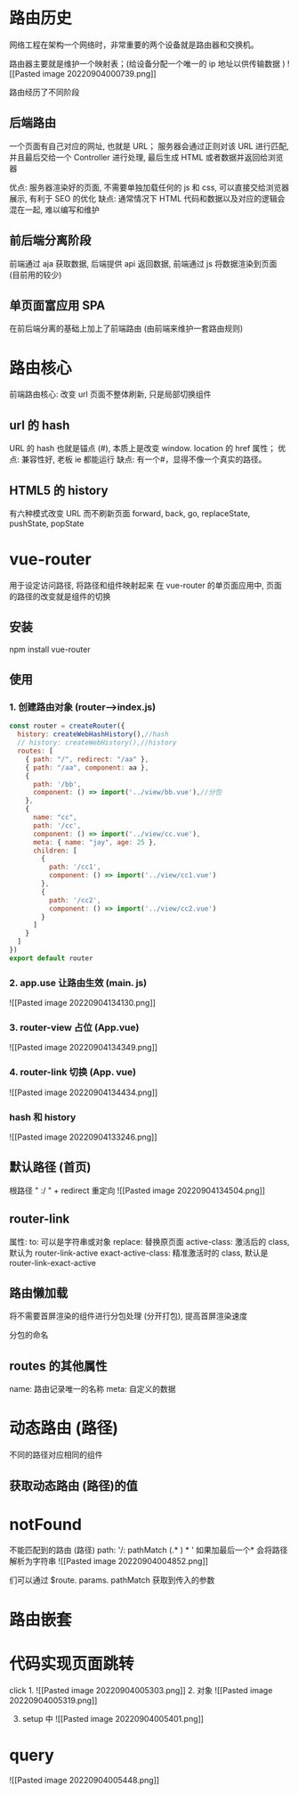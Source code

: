 # 路由历史
网络工程在架构一个网络时，非常重要的两个设备就是路由器和交换机。

路由器主要就是维护一个映射表；(给设备分配一个唯一的 ip 地址以供传输数据 )
![[Pasted image 20220904000739.png]]

路由经历了不同阶段
## 后端路由
一个页面有自己对应的网址, 也就是 URL；
服务器会通过正则对该 URL 进行匹配, 并且最后交给一个 Controller 进行处理, 最后生成 HTML 或者数据并返回给浏览器

优点: 服务器渲染好的页面, 不需要单独加载任何的 js 和 css, 可以直接交给浏览器展示, 有利于 SEO 的优化
缺点: 通常情况下 HTML 代码和数据以及对应的逻辑会混在一起, 难以编写和维护

## 前后端分离阶段
前端通过 aja 获取数据, 后端提供 api 返回数据, 前端通过 js 将数据渲染到页面 (目前用的较少)

## 单页面富应用 SPA
在前后端分离的基础上加上了前端路由 (由前端来维护一套路由规则)

# 路由核心
前端路由核心: 改变 url 页面不整体刷新, 只是局部切换组件

## url 的 hash
URL 的 hash 也就是锚点 (#), 本质上是改变 window. location 的 href 属性；
优点:  兼容性好, 老板 ie 都能运行
缺点: 有一个#，显得不像一个真实的路径。

## HTML5 的 history
有六种模式改变 URL 而不刷新页面
forward, back, go, replaceState, pushState, popState


# vue-router
用于设定访问路径, 将路径和组件映射起来
在 vue-router 的单页面应用中, 页面的路径的改变就是组件的切换

## 安装
npm install vue-router


## 使用
### 1. 创建路由对象 (router-->index.js)
```js
const router = createRouter({
  history: createWebHashHistory(),//hash
  // history: createWebHistory(),//history
  routes: [
    { path: "/", redirect: "/aa" },
    { path: "/aa", component: aa },
    {
      path: '/bb',
      component: () => import('../view/bb.vue'),//分包
    },
    {
      name: "cc",
      path: '/cc',
      component: () => import('../view/cc.vue'),
      meta: { name: "jay", age: 25 },
      children: [
        {
          path: '/cc1',
          component: () => import('../view/cc1.vue')
        },
        {
          path: '/cc2',
          component: () => import('../view/cc2.vue')
        }
      ]
    }
  ]
})
export default router
```

### 2. app.use 让路由生效 (main. js)
![[Pasted image 20220904134130.png]]
### 3. router-view 占位 (App.vue)
![[Pasted image 20220904134349.png]]
### 4. router-link 切换 (App. vue)
![[Pasted image 20220904134434.png]]
### hash 和 history
![[Pasted image 20220904133246.png]]

## 默认路径 (首页)
 根路径 " :/ " + redirect 重定向
![[Pasted image 20220904134504.png]]

## router-link
属性: 
to: 可以是字符串或对象
replace: 替换原页面
active-class: 激活后的 class, 默认为 router-link-active
exact-active-class: 精准激活时的 class, 默认是 router-link-exact-active


## 路由懒加载
将不需要首屏渲染的组件进行分包处理 (分开打包), 提高首屏渲染速度

分包的命名


## routes 的其他属性
name: 路由记录唯一的名称
meta: 自定义的数据

# 动态路由 (路径)
不同的路径对应相同的组件

## 获取动态路由 (路径)的值

# notFound
不能匹配到的路由 (路径)
path: '/: pathMatch (.* ) * '
如果加最后一个* 会将路径解析为字符串
![[Pasted image 20220904004852.png]]

们可以通过 $route. params. pathMatch 获取到传入的参数

# 路由嵌套


# 代码实现页面跳转
click
1. 
![[Pasted image 20220904005303.png]]
2. 对象
![[Pasted image 20220904005319.png]]

3. setup 中
 ![[Pasted image 20220904005401.png]]

# query
![[Pasted image 20220904005448.png]]

